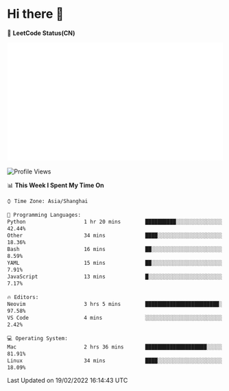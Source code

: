 # Hi there 👋

📝 **LeetCode Status(CN)**

![wsmbsbbz's LeetCode status](https://github.com/wsmbsbbz/wsmbsbbz/blob/main/status.svg)

<!--
**wsmbsbbz/wsmbsbbz** is a ✨ _special_ ✨ repository because its `README.md` (this file) appears on your GitHub profile.

Here are some ideas to get you started:

- 🔭 I’m currently working on ...
- 🌱 I’m currently learning ...
- 👯 I’m looking to collaborate on ...
- 🤔 I’m looking for help with ...
- 💬 Ask me about ...
- 📫 How to reach me: ...
- 😄 Pronouns: ...
- ⚡ Fun fact: ...
-->
<!--START_SECTION:waka-->
![Profile Views](http://img.shields.io/badge/Profile%20Views-0-blue)

📊 **This Week I Spent My Time On** 

```text
⌚︎ Time Zone: Asia/Shanghai

💬 Programming Languages: 
Python                   1 hr 20 mins        ██████████░░░░░░░░░░░░░░░   42.44% 
Other                    34 mins             ████░░░░░░░░░░░░░░░░░░░░░   18.36% 
Bash                     16 mins             ██░░░░░░░░░░░░░░░░░░░░░░░   8.59% 
YAML                     15 mins             ██░░░░░░░░░░░░░░░░░░░░░░░   7.91% 
JavaScript               13 mins             █░░░░░░░░░░░░░░░░░░░░░░░░   7.17%

🔥 Editors: 
Neovim                   3 hrs 5 mins        ████████████████████████░   97.58% 
VS Code                  4 mins              ░░░░░░░░░░░░░░░░░░░░░░░░░   2.42%

💻 Operating System: 
Mac                      2 hrs 36 mins       ████████████████████░░░░░   81.91% 
Linux                    34 mins             ████░░░░░░░░░░░░░░░░░░░░░   18.09%

```


 Last Updated on 19/02/2022 16:14:43 UTC
<!--END_SECTION:waka-->
